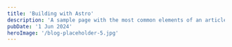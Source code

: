 ```yaml
---
title: 'Building with Astro'
description: 'A sample page with the most common elements of an article, including headings, paragraphs, lists, and images. Use it as a starting point for applying your own styles.'
pubDate: '1 Jun 2024'
heroImage: '/blog-placeholder-5.jpg'
---
```


